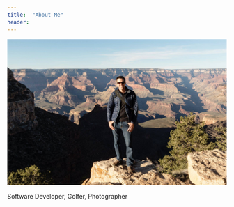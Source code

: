 ```yaml
---
title:  "About Me"
header: 
---
```


![header](/assets/images/about.jpg)

Software Developer, Golfer, Photographer